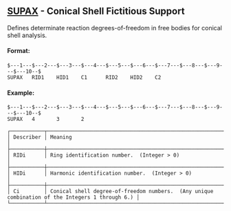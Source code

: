 ## [SUPAX](https://help.hexagonmi.com/bundle/MSC_Nastran_2022.4/page/Nastran_Combined_Book/qrg/bulkqrs/TOC.SUPAX.xhtml) - Conical Shell Fictitious Support

Defines determinate reaction degrees-of-freedom in free bodies for conical shell analysis.

#### Format:

```nastran
$---1---$---2---$---3---$---4---$---5---$---6---$---7---$---8---$---9---$---10--$
SUPAX   RID1    HID1    C1      RID2    HID2    C2                              
```

#### Example:

```nastran
$---1---$---2---$---3---$---4---$---5---$---6---$---7---$---8---$---9---$---10--$
SUPAX   4       3       2                                                       
```

```text
┌───────────┬─────────────────────────────────────────────────────────────────────────────────────────────────┐
│ Describer │ Meaning                                                                                         │
├───────────┼─────────────────────────────────────────────────────────────────────────────────────────────────┤
│ RIDi      │ Ring identification number.  (Integer > 0)                                                      │
├───────────┼─────────────────────────────────────────────────────────────────────────────────────────────────┤
│ HIDi      │ Harmonic identification number.  (Integer > 0)                                                  │
├───────────┼─────────────────────────────────────────────────────────────────────────────────────────────────┤
│ Ci        │ Conical shell degree-of-freedom numbers.  (Any unique combination of the Integers 1 through 6.) │
└───────────┴─────────────────────────────────────────────────────────────────────────────────────────────────┘
```
